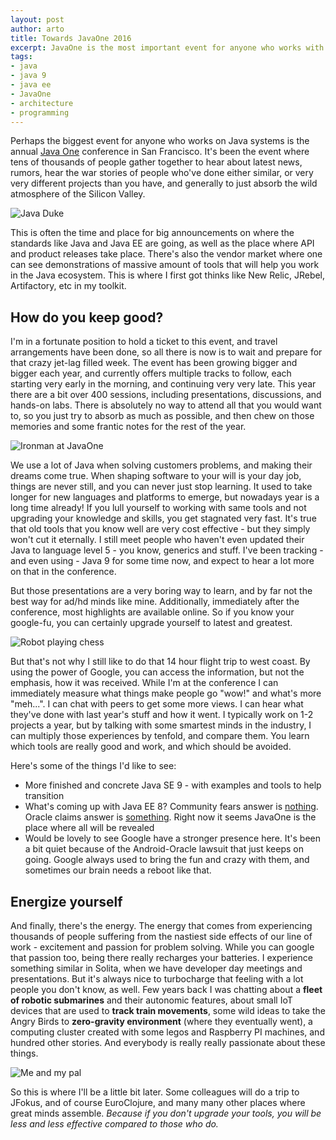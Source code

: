 ```yaml
---
layout: post
author: arto
title: Towards JavaOne 2016
excerpt: JavaOne is the most important event for anyone who works with Java. This article tries to deliver some impressions why.
tags:
- java
- java 9
- java ee
- JavaOne
- architecture
- programming
---
```


Perhaps the biggest event for anyone who works on Java systems is the annual [Java One](https://www.oracle.com/javaone/)  conference in San Francisco. It's been the event where tens of thousands of people gather together to hear about latest news, rumors, hear the war stories of people who've done either similar, or very very different projects than you have, and generally to just absorb the wild atmosphere of the Silicon Valley.

![Java Duke](/img/towards-javaone/dukewithhelmet.png)

This is often the time and place for big announcements on where the standards like Java and Java EE are going, as well as the place where API and product releases take place. There's also the vendor market where one can see demonstrations of massive amount of tools that will help you work in the Java ecosystem. This is where I first got thinks like New Relic, JRebel, Artifactory, etc in my toolkit.

## How do you keep good?

I'm in a fortunate position to hold a ticket to this event, and travel arrangements have been done, so all there is now is to wait and prepare for that crazy jet-lag filled week. The event has been growing bigger and bigger each year, and currently offers multiple tracks to follow, each starting very early in the morning, and continuing very very late. This year there are a bit over 400 sessions, including presentations, discussions, and hands-on labs. There is absolutely no way to attend all that you would want to, so you just try to absorb as much as possible, and then chew on those memories and some frantic notes for the rest of the year.

![Ironman at JavaOne](/img/towards-javaone/ironman.jpg)

We use a lot of Java when solving customers problems, and making their dreams come true. When shaping software to your will is your day job, things are never still, and you can never just stop learning. It used to take longer for new languages and platforms to emerge, but nowadays year is a long time already! If you lull yourself to working with same tools and not upgrading your knowledge and skills, you get stagnated very fast. It's true that old tools that you know well are very cost effective - but they simply won't cut it eternally. I still meet people who haven't even updated their Java to language level 5 - you know, generics and stuff. I've been tracking - and even using - Java 9 for some time now, and expect to hear a lot more on that in the conference.

But those presentations are a very boring way to learn, and by far not the best way for ad/hd minds like mine. Additionally, immediately after the conference, most highlights are available online. So if you know your google-fu, you can certainly upgrade yourself to latest and greatest.

![Robot playing chess](/img/towards-javaone/chessrobot.jpg)

But that's not why I still like to do that 14 hour flight trip to west coast. By using the power of Google, you can access the information, but not the emphasis, how it was received. While I'm at the conference I can immediately measure what things make people go "wow!" and what's more "meh...". I can chat with peers to get some more views. I can hear what they've done with last year's stuff and how it went. I typically work on 1-2 projects a year, but by talking with some smartest minds in the industry, I can multiply those experiences by tenfold, and compare them. You learn which tools are really good and work, and which should be avoided. 

Here's some of the things I'd like to see:

- More finished and concrete Java SE 9 - with examples and tools to help transition
- What's coming up with Java EE 8? Community fears answer is [nothing](https://javaee-guardians.io/lack-of-java-ee-8-progress/). Oracle claims answer is [something](http://www.theregister.co.uk/2016/07/07/oracle_java_ee_8/). Right now it seems JavaOne is the place where all will be revealed
- Would be lovely to see Google have a stronger presence here. It's been a bit quiet because of the Android-Oracle lawsuit that just keeps on going. Google always used to bring the fun and crazy with them, and sometimes our brain needs a reboot like that.


## Energize yourself

And finally, there's the energy. The energy that comes from experiencing  thousands of people suffering from the nastiest side effects of our line of work - excitement and passion for problem solving. While you can google that passion too, being there really recharges your batteries. I experience something similar in Solita, when we have developer day meetings and presentations. But it's always nice to turbocharge that feeling with a lot people you don't know, as well. Few years back I was chatting about a **fleet of robotic submarines** and their autonomic features, about small IoT devices that are used to **track train movements**, some wild ideas to take the Angry Birds to **zero-gravity environment** (where they eventually went), a computing cluster created with some legos and Raspberry PI machines, and hundred other stories. And everybody is really really passionate about these things.

![Me and my pal](/img/towards-javaone/theduke.jpg)

So this is where I'll be a little bit later. Some colleagues will do a trip to JFokus, and of course EuroClojure, and many many other places where great minds assemble. *Because if you don't upgrade your tools, you will be less and less effective compared to those who do.*








